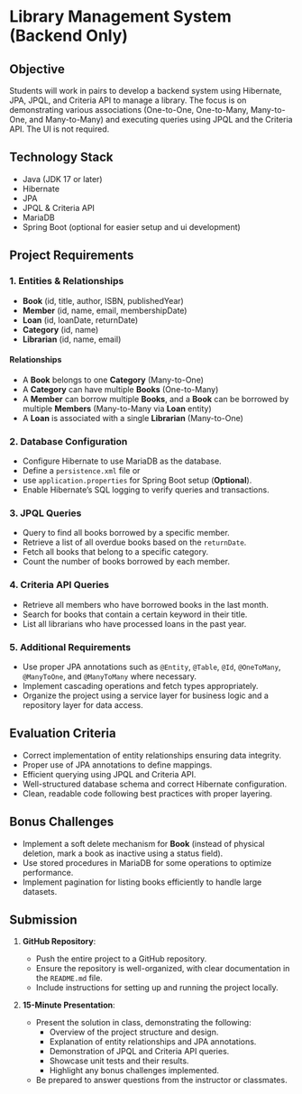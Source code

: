 # Library Management System (Backend Only)

## Objective

Students will work in pairs to develop a backend system using Hibernate, JPA, JPQL, and Criteria API to manage a library. The focus is on demonstrating various associations (One-to-One, One-to-Many, Many-to-One, and Many-to-Many) and executing queries using JPQL and the Criteria API. The UI is not required.

## Technology Stack

- Java (JDK 17 or later)
- Hibernate
- JPA
- JPQL & Criteria API
- MariaDB
- Spring Boot (optional for easier setup and ui development)

## Project Requirements

### 1. Entities & Relationships

- **Book** (id, title, author, ISBN, publishedYear)
- **Member** (id, name, email, membershipDate)
- **Loan** (id, loanDate, returnDate)
- **Category** (id, name)
- **Librarian** (id, name, email)

#### Relationships

- A **Book** belongs to one **Category** (Many-to-One)
- A **Category** can have multiple **Books** (One-to-Many)
- A **Member** can borrow multiple **Books**, and a **Book** can be borrowed by multiple **Members** (Many-to-Many via **Loan** entity)
- A **Loan** is associated with a single **Librarian** (Many-to-One)

### 2. Database Configuration

- Configure Hibernate to use MariaDB as the database.
- Define a `persistence.xml` file or
- use `application.properties` for Spring Boot setup (**Optional**).
- Enable Hibernate’s SQL logging to verify queries and transactions.

### 3. JPQL Queries

- Query to find all books borrowed by a specific member.
- Retrieve a list of all overdue books based on the `returnDate`.
- Fetch all books that belong to a specific category.
- Count the number of books borrowed by each member.

### 4. Criteria API Queries

- Retrieve all members who have borrowed books in the last month.
- Search for books that contain a certain keyword in their title.
- List all librarians who have processed loans in the past year.

### 5. Additional Requirements

- Use proper JPA annotations such as `@Entity`, `@Table`, `@Id`, `@OneToMany`, `@ManyToOne`, and `@ManyToMany` where necessary.
- Implement cascading operations and fetch types appropriately.
- Organize the project using a service layer for business logic and a repository layer for data access.

## Evaluation Criteria

- Correct implementation of entity relationships ensuring data integrity.
- Proper use of JPA annotations to define mappings.
- Efficient querying using JPQL and Criteria API.
- Well-structured database schema and correct Hibernate configuration.
- Clean, readable code following best practices with proper layering.

## Bonus Challenges

- Implement a soft delete mechanism for **Book** (instead of physical deletion, mark a book as inactive using a status field).
- Use stored procedures in MariaDB for some operations to optimize performance.
- Implement pagination for listing books efficiently to handle large datasets.

## Submission

1. **GitHub Repository**:
   - Push the entire project to a GitHub repository.
   - Ensure the repository is well-organized, with clear documentation in the `README.md` file.
   - Include instructions for setting up and running the project locally.

2. **15-Minute Presentation**:
   - Present the solution in class, demonstrating the following:
     - Overview of the project structure and design.
     - Explanation of entity relationships and JPA annotations.
     - Demonstration of JPQL and Criteria API queries.
     - Showcase unit tests and their results.
     - Highlight any bonus challenges implemented.
   - Be prepared to answer questions from the instructor or classmates.

